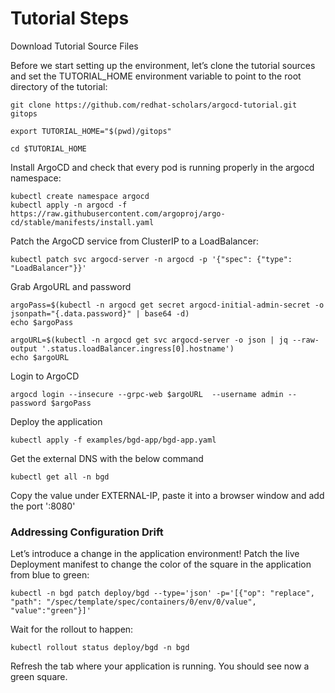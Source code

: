 # Tutorial Steps

Download Tutorial Source Files  

Before we start setting up the environment, let’s clone the tutorial sources and set the TUTORIAL_HOME environment variable to point to the root directory of the tutorial:

```
git clone https://github.com/redhat-scholars/argocd-tutorial.git gitops

export TUTORIAL_HOME="$(pwd)/gitops"

cd $TUTORIAL_HOME
```

Install ArgoCD and check that every pod is running properly in the argocd namespace:
```
kubectl create namespace argocd
kubectl apply -n argocd -f https://raw.githubusercontent.com/argoproj/argo-cd/stable/manifests/install.yaml
```

Patch the ArgoCD service from ClusterIP to a LoadBalancer:

```
kubectl patch svc argocd-server -n argocd -p '{"spec": {"type": "LoadBalancer"}}'
```

Grab ArgoURL and password
```
argoPass=$(kubectl -n argocd get secret argocd-initial-admin-secret -o jsonpath="{.data.password}" | base64 -d)
echo $argoPass
```

```
argoURL=$(kubectl -n argocd get svc argocd-server -o json | jq --raw-output '.status.loadBalancer.ingress[0].hostname')
echo $argoURL
```

Login to ArgoCD
```
argocd login --insecure --grpc-web $argoURL  --username admin --password $argoPass
```

Deploy the application
```
kubectl apply -f examples/bgd-app/bgd-app.yaml
```

Get the external DNS with the below command
```
kubectl get all -n bgd
```

Copy the value under EXTERNAL-IP, paste it into a browser window and add the port ':8080'

### Addressing Configuration Drift

Let’s introduce a change in the application environment! Patch the live Deployment manifest to change the color of the square in the application from blue to green:

```
kubectl -n bgd patch deploy/bgd --type='json' -p='[{"op": "replace", "path": "/spec/template/spec/containers/0/env/0/value", "value":"green"}]'
```

Wait for the rollout to happen:
```
kubectl rollout status deploy/bgd -n bgd
```

Refresh the tab where your application is running. You should see now a green square.
